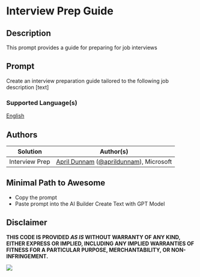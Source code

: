# Interview Prep Guide

## Description

This prompt provides a guide for preparing for job interviews

## Prompt

Create an interview preparation guide tailored to the following job description [text]

### Supported Language(s)

[English](./en-us/prompt.md)

## Authors

Solution|Author(s)
--------|---------
Interview Prep | [April Dunnam](https://github.com/aprildunnam) ([@aprildunnam](https://twitter.com/aprildunnam)), Microsoft

## Minimal Path to Awesome

* Copy the prompt
* Paste prompt into the AI Builder Create Text with GPT Model

## Disclaimer

**THIS CODE IS PROVIDED *AS IS* WITHOUT WARRANTY OF ANY KIND, EITHER EXPRESS OR IMPLIED, INCLUDING ANY IMPLIED WARRANTIES OF FITNESS FOR A PARTICULAR PURPOSE, MERCHANTABILITY, OR NON-INFRINGEMENT.**

<img src="https://m365-visitor-stats.azurewebsites.net/powerplatform-prompts/samples/ai-builder/interview-prep" aria-hidden="true" />
